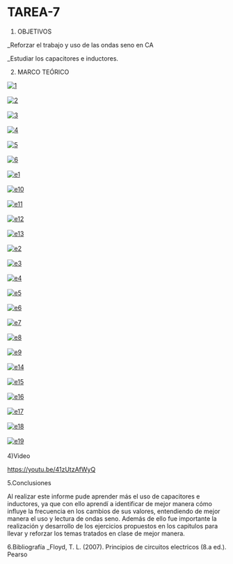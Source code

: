 # TAREA-7
1. OBJETIVOS

_Reforzar el trabajo y uso de las ondas seno en CA

_Estudiar los capacitores e inductores.

2. MARCO TEÓRICO

<a href="https://postimages.org/" target="_blank"><img src="https://i.postimg.cc/sfqwztnS/1.png" alt="1"/></a><br/><br/>
<a href="https://postimages.org/" target="_blank"><img src="https://i.postimg.cc/rF4gwQbH/2.png" alt="2"/></a><br/><br/>
<a href="https://postimages.org/" target="_blank"><img src="https://i.postimg.cc/vZLzWDGL/3.png" alt="3"/></a><br/><br/>
<a href="https://postimages.org/" target="_blank"><img src="https://i.postimg.cc/B6ycqKCs/4.png" alt="4"/></a><br/><br/>
<a href="https://postimages.org/" target="_blank"><img src="https://i.postimg.cc/3wtFc64k/5.png" alt="5"/></a><br/><br/>
<a href="https://postimages.org/" target="_blank"><img src="https://i.postimg.cc/KjM7489T/6.png" alt="6"/></a><br/><br/>
<a href="https://postimages.org/" target="_blank"><img src="https://i.postimg.cc/K8yfkth8/e1.png" alt="e1"/></a><br/><br/>
<a href="https://postimages.org/" target="_blank"><img src="https://i.postimg.cc/jSsNYcrP/e10.png" alt="e10"/></a><br/><br/>
<a href="https://postimages.org/" target="_blank"><img src="https://i.postimg.cc/cLX3x3sj/e11.png" alt="e11"/></a><br/><br/>
<a href="https://postimages.org/" target="_blank"><img src="https://i.postimg.cc/hGvdfGvG/e12.png" alt="e12"/></a><br/><br/>
<a href="https://postimages.org/" target="_blank"><img src="https://i.postimg.cc/5trFvMQS/e13.png" alt="e13"/></a><br/><br/>
<a href="https://postimages.org/" target="_blank"><img src="https://i.postimg.cc/cJxcTZHq/e2.png" alt="e2"/></a><br/><br/>
<a href="https://postimages.org/" target="_blank"><img src="https://i.postimg.cc/qRgxVLyj/e3.png" alt="e3"/></a><br/><br/>
<a href="https://postimages.org/" target="_blank"><img src="https://i.postimg.cc/L4Y3xxHs/e4.png" alt="e4"/></a><br/><br/>
<a href="https://postimages.org/" target="_blank"><img src="https://i.postimg.cc/K8F7vFtK/e5.png" alt="e5"/></a><br/><br/>
<a href="https://postimages.org/" target="_blank"><img src="https://i.postimg.cc/1z3pwHCs/e6.png" alt="e6"/></a><br/><br/>
<a href="https://postimages.org/" target="_blank"><img src="https://i.postimg.cc/KYptNMwL/e7.png" alt="e7"/></a><br/><br/>
<a href="https://postimages.org/" target="_blank"><img src="https://i.postimg.cc/qR9yfdkv/e8.png" alt="e8"/></a><br/><br/>
<a href="https://postimages.org/" target="_blank"><img src="https://i.postimg.cc/tJWPpmTt/e9.png" alt="e9"/></a><br/><br/>
<a href="https://postimages.org/" target="_blank"><img src="https://i.postimg.cc/RFnJLbc5/e14.png" alt="e14"/></a><br/><br/>
<a href="https://postimages.org/" target="_blank"><img src="https://i.postimg.cc/zvZbtSjL/e15.png" alt="e15"/></a><br/><br/>
<a href="https://postimages.org/" target="_blank"><img src="https://i.postimg.cc/MZVjcN61/e16.png" alt="e16"/></a><br/><br/>
<a href="https://postimages.org/" target="_blank"><img src="https://i.postimg.cc/bNPS1grW/e17.png" alt="e17"/></a><br/><br/>
<a href="https://postimages.org/" target="_blank"><img src="https://i.postimg.cc/hP0zsm7j/e18.png" alt="e18"/></a><br/><br/>
<a href="https://postimages.org/" target="_blank"><img src="https://i.postimg.cc/htPJ5G90/e19.png" alt="e19"/></a><br/><br/>
4)Video

https://youtu.be/41zUtzAfWyQ

5.Conclusiones

Al realizar este informe pude aprender más el uso de capacitores e inductores, ya que con ello aprendí a identificar de mejor manera cómo influye la frecuencia en los cambios de sus valores, entendiendo de mejor manera el uso y lectura de ondas seno. Además de ello fue importante la realización y desarrollo de los ejercicios propuestos en los capitulos para llevar y reforzar los temas tratados en clase de mejor manera.

6.Bibliografía _Floyd, T. L. (2007). Principios de circuitos electricos (8.a ed.). Pearso


